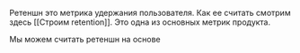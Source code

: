 Ретеншн это метрика удержания пользователя. Как ее считать смотрим здесь [[Строим retention]].  Это одна из основных метрик продукта. 

Мы можем считать ретеншн на основе 